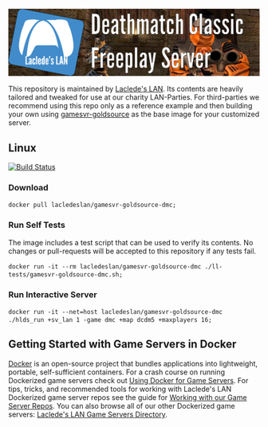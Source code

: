 ![Laclede's LAN Deathmatch Classic Freeplay Dedicated Server in Docker](https://raw.githubusercontent.com/LacledesLAN/gamesvr-goldsource-dmc/master/.misc/banner-goldsource-dmc.png?token=AMNjdgmBT2XZqn2seZ8MKbPJ3A7Ni3-Eks5bwqBPwA%3D%3D "Laclede's LAN Deathmatch Classic Freeplay Dedicated Server in Docker")

This repository is maintained by [Laclede's LAN](https://lacledeslan.com). Its contents are heavily tailored and tweaked for use at our charity LAN-Parties. For third-parties we recommend using this repo only as a reference example and then building your own using [gamesvr-goldsource](https://github.com/LacledesLAN/gamesvr-goldsource) as the base image for your customized server.

## Linux

[![Build Status](https://travis-ci.org/LacledesLAN/gamesvr-goldsource-dmc.svg?branch=master)](https://travis-ci.org/LacledesLAN/gamesvr-goldsource-dmc)


### Download

```shell
docker pull lacledeslan/gamesvr-goldsource-dmc;
```

### Run Self Tests

The image includes a test script that can be used to verify its contents. No changes or pull-requests will be accepted to this repository if any tests fail.

```shell
docker run -it --rm lacledeslan/gamesvr-goldsource-dmc ./ll-tests/gamesvr-goldsource-dmc.sh;
```

### Run Interactive Server

```shell
docker run -it --net=host lacledeslan/gamesvr-goldsource-dmc ./hlds_run +sv_lan 1 -game dmc +map dcdm5 +maxplayers 16;
```

## Getting Started with Game Servers in Docker

[Docker](https://docs.docker.com/) is an open-source project that bundles applications into lightweight, portable, self-sufficient containers. For a crash course on running Dockerized game servers check out [Using Docker for Game Servers](https://github.com/LacledesLAN/README.1ST/blob/master/GameServers/DockerAndGameServers.md). For tips, tricks, and recommended tools for working with Laclede's LAN Dockerized game server repos see the guide for [Working with our Game Server Repos](https://github.com/LacledesLAN/README.1ST/blob/master/GameServers/WorkingWithOurRepos.md). You can also browse all of our other Dockerized game servers: [Laclede's LAN Game Servers Directory](https://github.com/LacledesLAN/README.1ST/tree/master/GameServers).
